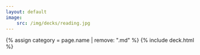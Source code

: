 ```yaml
---
layout: default
image:
    src: /img/decks/reading.jpg 
---
```


{% assign category = page.name | remove: ".md" %}
{% include deck.html %}

